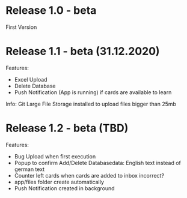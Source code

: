 # Release 1.0 - beta

First Version

# Release 1.1 - beta (31.12.2020)

Features:

- Excel Upload
- Delete Database
- Push Notification (App is running) if cards are available to learn

Info:
Git Large File Storage installed to upload files bigger than 25mb

# Release 1.2 - beta (TBD)

Features:

- Bug Upload when first execution
- Popup to confirm Add/Delete Databasedata: English text instead of german text
- Counter left cards when cards are added to inbox incorrect? 
- app/files folder create automatically 
- Push Notification created in background 
